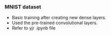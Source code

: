 ### MNIST dataset

- Basic training after creating new dense layers.
- Used the pre-trained convolutional layers.
- Refer to yjr .ipynb file
